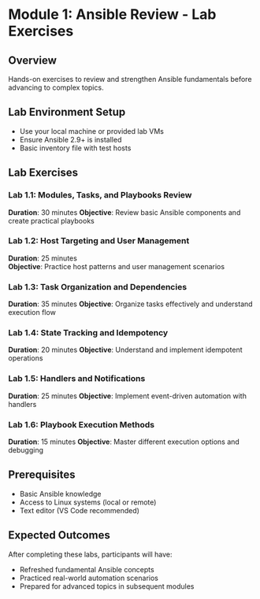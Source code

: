 # Module 1: Ansible Review - Lab Exercises

## Overview
Hands-on exercises to review and strengthen Ansible fundamentals before advancing to complex topics.

## Lab Environment Setup
- Use your local machine or provided lab VMs
- Ensure Ansible 2.9+ is installed
- Basic inventory file with test hosts

## Lab Exercises

### Lab 1.1: Modules, Tasks, and Playbooks Review
**Duration**: 30 minutes
**Objective**: Review basic Ansible components and create practical playbooks

### Lab 1.2: Host Targeting and User Management
**Duration**: 25 minutes  
**Objective**: Practice host patterns and user management scenarios

### Lab 1.3: Task Organization and Dependencies
**Duration**: 35 minutes
**Objective**: Organize tasks effectively and understand execution flow

### Lab 1.4: State Tracking and Idempotency
**Duration**: 20 minutes
**Objective**: Understand and implement idempotent operations

### Lab 1.5: Handlers and Notifications
**Duration**: 25 minutes
**Objective**: Implement event-driven automation with handlers

### Lab 1.6: Playbook Execution Methods
**Duration**: 15 minutes
**Objective**: Master different execution options and debugging

## Prerequisites
- Basic Ansible knowledge
- Access to Linux systems (local or remote)
- Text editor (VS Code recommended)

## Expected Outcomes
After completing these labs, participants will have:
- Refreshed fundamental Ansible concepts
- Practiced real-world automation scenarios
- Prepared for advanced topics in subsequent modules
